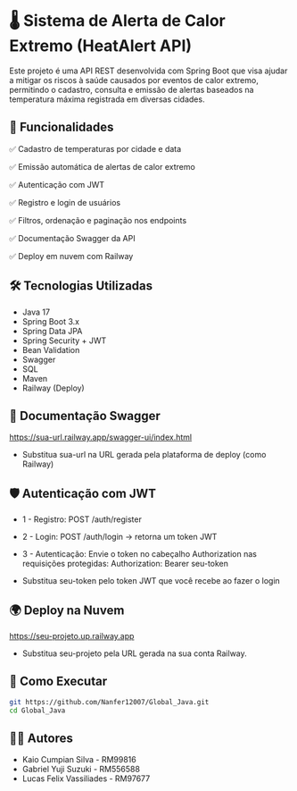 # 🌡️ Sistema de Alerta de Calor Extremo (HeatAlert API)

Este projeto é uma API REST desenvolvida com Spring Boot que visa ajudar a mitigar os riscos à saúde causados por eventos de calor extremo, permitindo o cadastro, consulta e emissão de alertas baseados na temperatura máxima registrada em diversas cidades.

## 🧩 Funcionalidades

✅ Cadastro de temperaturas por cidade e data

✅ Emissão automática de alertas de calor extremo

✅ Autenticação com JWT

✅ Registro e login de usuários

✅ Filtros, ordenação e paginação nos endpoints

✅ Documentação Swagger da API

✅ Deploy em nuvem com Railway

## 🛠 Tecnologias Utilizadas

* Java 17
* Spring Boot 3.x
* Spring Data JPA
* Spring Security + JWT
* Bean Validation
* Swagger 
* SQL
* Maven
* Railway (Deploy)

## 📄 Documentação Swagger
https://sua-url.railway.app/swagger-ui/index.html
- Substitua sua-url na URL gerada pela plataforma de deploy (como Railway)

## 🛡️ Autenticação com JWT

- 1 - Registro: POST /auth/register

- 2 - Login: POST /auth/login → retorna um token JWT

- 3 - Autenticação: Envie o token no cabeçalho Authorization nas requisições protegidas: Authorization: Bearer seu-token
- Substitua seu-token pelo token JWT que você recebe ao fazer o login

## 🌍 Deploy na Nuvem
https://seu-projeto.up.railway.app

- Substitua seu-projeto pela URL gerada na sua conta Railway.

## 🧪 Como Executar
```bash
git https://github.com/Nanfer12007/Global_Java.git
cd Global_Java
```

## 👨‍💻 Autores
- Kaio Cumpian Silva - RM99816
- Gabriel Yuji Suzuki - RM556588
- Lucas Felix Vassiliades - RM97677